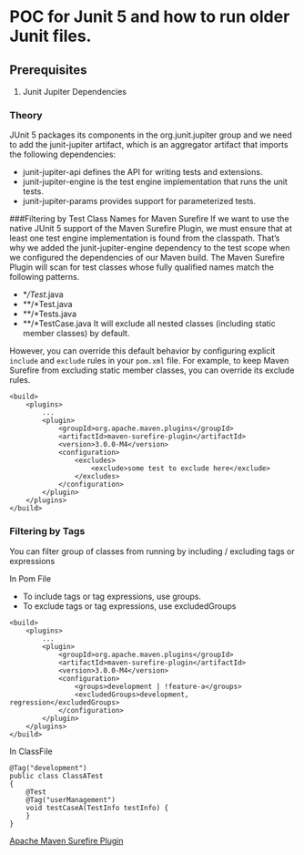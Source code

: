# POC for Junit 5 and how to run older Junit files.

## Prerequisites

1. Junit Jupiter Dependencies

### Theory
JUnit 5 packages its components in the org.junit.jupiter group and we need to add the junit-jupiter artifact, which is an aggregator artifact that imports the following dependencies:

* junit-jupiter-api defines the API for writing tests and extensions.
* junit-jupiter-engine is the test engine implementation that runs the unit tests.
* junit-jupiter-params provides support for parameterized tests.

###Filtering by Test Class Names for Maven Surefire
If we want to use the native JUnit 5 support of the Maven Surefire Plugin, we must ensure that at least one test engine implementation is found from the classpath. That’s why we added the junit-jupiter-engine dependency to the test scope when we configured the dependencies of our Maven build.
The Maven Surefire Plugin will scan for test classes whose fully qualified names match the following patterns.

* **/Test*.java
* **/*Test.java
* **/*Tests.java
* **/*TestCase.java
It will exclude all nested classes (including static member classes) by default.

However, you can override this default behavior by configuring explicit `include` and `exclude` rules in your `pom.xml` file. 
For example, to keep Maven Surefire from excluding static member classes, you can override its exclude rules.

```
<build>
    <plugins>
        ...
        <plugin>
            <groupId>org.apache.maven.plugins</groupId>
            <artifactId>maven-surefire-plugin</artifactId>
            <version>3.0.0-M4</version>
            <configuration>
                <excludes>
                    <exclude>some test to exclude here</exclude>
                </excludes>
            </configuration>
        </plugin>
    </plugins>
</build>
```

### Filtering by Tags

You can filter group of classes from running by including / excluding tags or expressions

In Pom File
* To include tags or tag expressions, use groups.
* To exclude tags or tag expressions, use excludedGroups

```
<build>
    <plugins>
        ...
        <plugin>
            <groupId>org.apache.maven.plugins</groupId>
            <artifactId>maven-surefire-plugin</artifactId>
            <version>3.0.0-M4</version>
            <configuration>
                <groups>development | !feature-a</groups>
                <excludedGroups>development, regression</excludedGroups>
            </configuration>
        </plugin>
    </plugins>
</build>
```

In ClassFile

```
@Tag("development")
public class ClassATest
{
    @Test
    @Tag("userManagement")
    void testCaseA(TestInfo testInfo) {
    }
}
```
[Apache Maven Surefire Plugin](http://maven.apache.org/surefire/maven-surefire-plugin/examples/junit-platform.html#)
